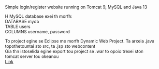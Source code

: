 Simple login/register website running on Tomcat 9, MySQL and Java 13

H MySQL database exei th morfh:   
    DATABASE mydb  
    TABLE users  
    COLUMNS username, password  
  
To project egine se Eclipse me morfh Dynamic Web Project. Ta arxeia .java topothetountai sto src, ta .jsp sto webcontent  
Gia thn istoselida egine export tou project se .war to opoio trexei ston tomcat server tou okeanou  
[Link](http://83.212.111.111:8080/www/land.jsp)
